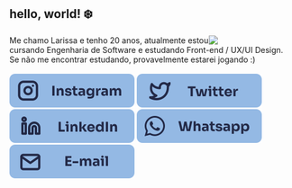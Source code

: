 <h2>hello, world! ❄️</h2>
<img align="right" width="150" src="https://i.picasion.com/pic92/3bf9b7171516b81bdc8501875aa7c57c.gif"/> 

<div style="display: inline_block">
  Me chamo Larissa e tenho 20 anos, atualmente estou cursando Engenharia de Software e estudando Front-end / UX/UI Design. Se não me encontrar estudando, provavelmente     estarei jogando :)
  <br>
</div>

<div style="display: inline_block"><br>
  <a href="https://www.instagram.com/larisncode/" target="_blank"><img src="https://github.com/larisn/larisn/blob/main/icones/Frame%2012.svg" target="_blank"></a>
  <a href="https://twitter.com/larisncode" target="_blank"><img src="https://github.com/larisn/larisn/blob/main/icones/Frame%2011.svg" target="_blank"></a>
  <a href="https://www.linkedin.com/in/larisn/" target="_blank"><img src="https://github.com/larisn/larisn/blob/main/icones/Frame%2015.svg" target="_blank"></a>
  <a href="https://contate.me/larisn" target="_blank"><img src="https://github.com/larisn/larisn/blob/main/icones/Frame%2013.svg" target="_blank"></a>
  <a href="mailto:contatolarisn@gmail.com" target="_blank"><img src="https://github.com/larisn/larisn/blob/main/icones/Frame%2014.svg" target="_blank"></a>
</div>

